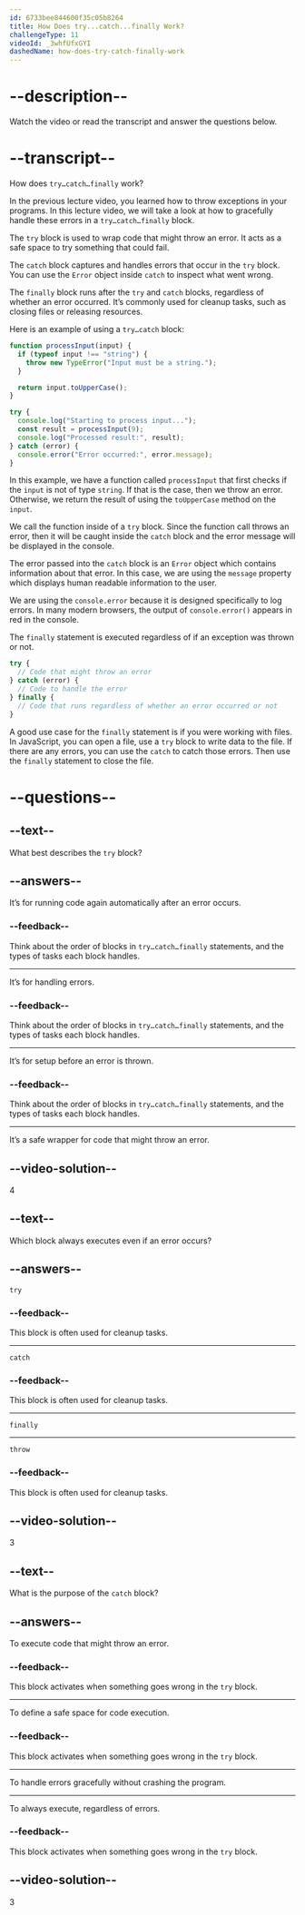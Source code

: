 ```yaml
---
id: 6733bee844600f35c05b8264
title: How Does try...catch...finally Work?
challengeType: 11
videoId: _3whfUfxGYI
dashedName: how-does-try-catch-finally-work
---
```


# --description--

Watch the video or read the transcript and answer the questions below.

# --transcript--

How does `try…catch…finally` work?

In the previous lecture video, you learned how to throw exceptions in your programs. In this lecture video, we will take a look at how to gracefully handle these errors in a `try…catch…finally` block.

The `try` block is used to wrap code that might throw an error. It acts as a safe space to try something that could fail.

The `catch` block captures and handles errors that occur in the `try` block. You can use the `Error` object inside `catch` to inspect what went wrong.

The `finally` block runs after the `try` and `catch` blocks, regardless of whether an error occurred. It’s commonly used for cleanup tasks, such as closing files or releasing resources.

Here is an example of using a `try…catch` block:

```js
function processInput(input) {
  if (typeof input !== "string") {
    throw new TypeError("Input must be a string.");
  }

  return input.toUpperCase();
}

try {
  console.log("Starting to process input...");
  const result = processInput(9);
  console.log("Processed result:", result);
} catch (error) {
  console.error("Error occurred:", error.message);
} 
```

In this example, we have a function called `processInput` that first checks if the `input` is not of type `string`. If that is the case, then we throw an error. Otherwise, we return the result of using the `toUpperCase` method on the `input`.

We call the function inside of a `try` block. Since the function call throws an error, then it will be caught inside the `catch` block and the error message will be displayed in the console. 

The error passed into the `catch` block is an `Error` object which contains information about that error. In this case, we are using the `message` property which displays human readable information to the user. 

We are using the `console.error` because it is designed specifically to log errors. In many modern browsers, the output of `console.error()` appears in red in the console.

The `finally` statement is executed regardless of if an exception was thrown or not.

```js
try {
  // Code that might throw an error
} catch (error) {
  // Code to handle the error
} finally {
  // Code that runs regardless of whether an error occurred or not
}
```

A good use case for the `finally` statement is if you were working with files. In JavaScript, you can open a file, use a `try` block to write data to the file. If there are any errors, you can use the `catch` to catch those errors. Then use the `finally` statement to close the file.

# --questions--

## --text--

What best describes the `try` block?

## --answers--

It’s for running code again automatically after an error occurs.

### --feedback--

Think about the order of blocks in `try…catch…finally` statements, and the types of tasks each block handles.

---

It’s for handling errors.

### --feedback--

Think about the order of blocks in `try…catch…finally` statements, and the types of tasks each block handles.

---

It’s for setup before an error is thrown.

### --feedback--

Think about the order of blocks in `try…catch…finally` statements, and the types of tasks each block handles.

---

It’s a safe wrapper for code that might throw an error.

## --video-solution--

4

## --text--

Which block always executes even if an error occurs?

## --answers--

`try`

### --feedback--

This block is often used for cleanup tasks.

---

`catch`

### --feedback--

This block is often used for cleanup tasks.

---

`finally`

---

`throw`

### --feedback--

This block is often used for cleanup tasks.

## --video-solution--

3

## --text--

What is the purpose of the `catch` block?

## --answers--

To execute code that might throw an error.

### --feedback--

This block activates when something goes wrong in the `try` block.

---

To define a safe space for code execution.

### --feedback--

This block activates when something goes wrong in the `try` block.

---

To handle errors gracefully without crashing the program.

---

To always execute, regardless of errors.

### --feedback--

This block activates when something goes wrong in the `try` block.

## --video-solution--

3
